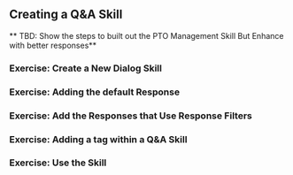 ## Creating a Q&amp;A Skill

** TBD: Show the steps to built out the PTO Management Skill But Enhance with better responses**

### Exercise: Create a New Dialog Skill


### Exercise: Adding the default Response

### Exercise: Add the Responses that Use Response Filters

### Exercise: Adding a tag within a Q&amp;A Skill

### Exercise: Use the Skill



